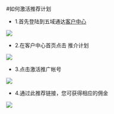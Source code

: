 <!-- --- tag: 推介计划 -->
<!-- --- title: 如何激活推荐计划 -->
#如何激活推荐计划

* 1.首先登陆到五域通达[客户中心](http://portal.51hosting.com)

![](http://ww4.sinaimg.cn/large/a74eed94jw1dz50olkp23j.jpg)

* 2.在客户中心首页点击 推介计划

![](http://ww3.sinaimg.cn/large/a74e55b4jw1e1dwu0n71sj.jpg)

* 3.点击激活推广帐号

![](http://ww2.sinaimg.cn/large/a74ecc4cjw1e1dwuhyzb4j.jpg)

* 4.通过此推荐链接，您可获得相应的佣金

![](http://ww2.sinaimg.cn/large/a15e6eb9gw1e7lzzbsltgj20fk0bbt9o.jpg)